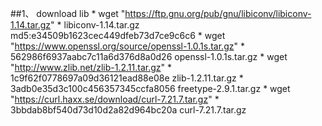 ##1、 download lib
    * wget "https://ftp.gnu.org/pub/gnu/libiconv/libiconv-1.14.tar.gz"
    * libiconv-1.14.tar.gz  md5:e34509b1623cec449dfeb73d7ce9c6c6
    * wget "https://www.openssl.org/source/openssl-1.0.1s.tar.gz"
    * 562986f6937aabc7c11a6d376d8a0d26  openssl-1.0.1s.tar.gz
    * wget "http://www.zlib.net/zlib-1.2.11.tar.gz"
    * 1c9f62f0778697a09d36121ead88e08e  zlib-1.2.11.tar.gz
    * 3adb0e35d3c100c456357345ccfa8056  freetype-2.9.1.tar.gz
    * wget "https://curl.haxx.se/download/curl-7.21.7.tar.gz"
    * 3bbdab8bf540d73d10d2a82d964bc20a  curl-7.21.7.tar.gz 

    
